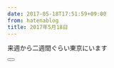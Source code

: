 ```yaml
---
date: 2017-05-18T17:51:59+09:00
from: hatenablog
title: 2017年5月18日
---
```

来週から二週間ぐらい東京にいます

<button class="lets-drink-beer-button" data-user-name="r7kamura" data-text="飲みに行くぞ!!!" data-button-text="🍺 飲みに行くぞボタン"></button>

<script src="//pastak.github.io/lets-beer-button/embed.js"></script>